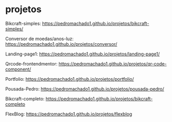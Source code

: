 # projetos
 
Bikcraft-simples: https://pedromachado1.github.io/projetos/bikcraft-simples/

Conversor de moedas/anos-luz: https://pedromachado1.github.io/projetos/conversor/

Landing-page1: https://pedromachado1.github.io/projetos/landing-page1/

Qrcode-frontendmentor: https://pedromachado1.github.io/projetos/qr-code-component/

Portfolio: https://pedromachado1.github.io/projetos/portfolio/

Pousada-Pedro: https://pedromachado1.github.io/projetos/pousada-pedro/

Bikcraft-completo: https://pedromachado1.github.io/projetos/bikcraft-completo

FlexBlog: https://pedromachado1.github.io/projetos/flexblog
